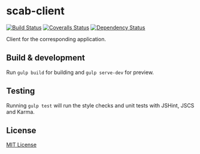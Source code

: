 # scab-client

[![Build Status][travis-image]][travis-url] [![Coveralls Status][coveralls-image]][coveralls-url] [![Dependency Status][depstat-image]][depstat-url]

Client for the corresponding application.

## Build & development

Run `gulp build` for building and `gulp serve-dev` for preview.

## Testing

Running `gulp test` will run the style checks and unit tests with JSHint, JSCS and Karma.

## License

[MIT License](http://http://mit-license.org)

[travis-url]: https://travis-ci.org/robpurcell/scab-client
[travis-image]: http://img.shields.io/travis/robpurcell/scab-client.svg?style=flat

[coveralls-url]: https://coveralls.io/r/robpurcell/scab-client
[coveralls-image]: http://img.shields.io/coveralls/robpurcell/scab-client.svg?style=flat

[depstat-url]: https://david-dm.org/robpurcell/scab-client#info=devDependencies
[depstat-image]: http://img.shields.io/david/dev/robpurcell/scab-client.svg?style=flat
